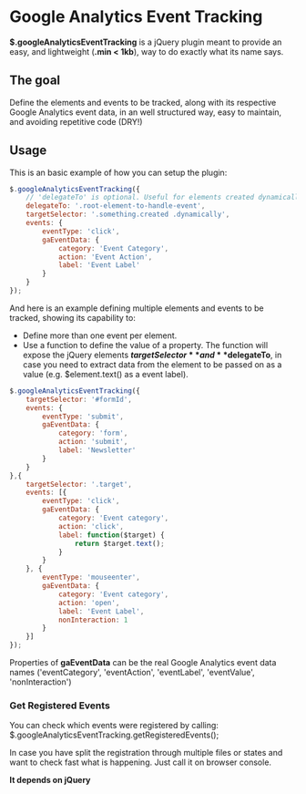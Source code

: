 # Google Analytics Event Tracking

**$.googleAnalyticsEventTracking** is a jQuery plugin meant to provide an easy, and lightweight (**.min < 1kb**), way to do exactly what its name says.

## The goal

Define the elements and events to be tracked, along with its respective Google Analytics event data, in an well structured way, easy to maintain, and avoiding repetitive code (DRY!)

## Usage

This is an basic example of how you can setup the plugin:

```javascript
$.googleAnalyticsEventTracking({
    // 'delegateTo' is optional. Useful for elements created dynamically
    delegateTo: '.root-element-to-handle-event',
    targetSelector: '.something.created .dynamically',
    events: {
        eventType: 'click',
        gaEventData: {
            category: 'Event Category',
            action: 'Event Action',
            label: 'Event Label'
        }
    }
});
```

And here is an example defining multiple elements and events to be tracked, showing its capability to:
- Define more than one event per element.
- Use a function to define the value of a property. The function will expose the jQuery elements **$targetSelector** and **$delegateTo**, in case you need to extract data from the element to be passed on as a value (e.g. $element.text() as a event label).

```javascript
$.googleAnalyticsEventTracking({
    targetSelector: '#formId',
    events: {
        eventType: 'submit',
        gaEventData: {
            category: 'form',
            action: 'submit',
            label: 'Newsletter'
        }
    }
},{
    targetSelector: '.target',
    events: [{
        eventType: 'click',
        gaEventData: {
            category: 'Event category',
            action: 'click',
            label: function($target) {
                return $target.text();
            }
        }
    }, {
        eventType: 'mouseenter',
        gaEventData: {
            category: 'Event category',
            action: 'open',
            label: 'Event Label',
            nonInteraction: 1
        }
    }]
});
```
Properties of **gaEventData** can be the real Google Analytics event data names ('eventCategory', 'eventAction', 'eventLabel', 'eventValue', 'nonInteraction')

### Get Registered Events

You can check which events were registered by calling: $.googleAnalyticsEventTracking.getRegisteredEvents();

In case you have split the registration through multiple files or states and want to check fast what is happening. Just call it on browser console.

**It depends on jQuery**
